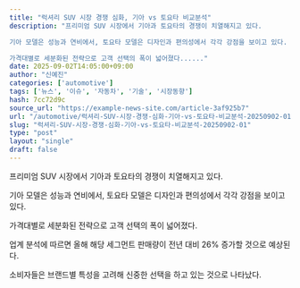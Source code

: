 ```yaml
---
title: "럭셔리 SUV 시장 경쟁 심화, 기아 vs 토요타 비교분석"
description: "프리미엄 SUV 시장에서 기아과 토요타의 경쟁이 치열해지고 있다.

기아 모델은 성능과 연비에서, 토요타 모델은 디자인과 편의성에서 각각 강점을 보이고 있다.

가격대별로 세분화된 전략으로 고객 선택의 폭이 넓어졌다......"
date: 2025-09-02T14:05:00+09:00
author: "신예진"
categories: ['automotive']
tags: ['뉴스', '이슈', '자동차', '기술', '시장동향']
hash: 7cc72d9c
source_url: "https://example-news-site.com/article-3af925b7"
url: "/automotive/럭셔리-SUV-시장-경쟁-심화-기아-vs-토요타-비교분석-20250902-01/"
slug: "럭셔리-SUV-시장-경쟁-심화-기아-vs-토요타-비교분석-20250902-01"
type: "post"
layout: "single"
draft: false
---
```


프리미엄 SUV 시장에서 기아과 토요타의 경쟁이 치열해지고 있다.

기아 모델은 성능과 연비에서, 토요타 모델은 디자인과 편의성에서 각각 강점을 보이고 있다.

가격대별로 세분화된 전략으로 고객 선택의 폭이 넓어졌다.

업계 분석에 따르면 올해 해당 세그먼트 판매량이 전년 대비 26% 증가할 것으로 예상된다.

소비자들은 브랜드별 특성을 고려해 신중한 선택을 하고 있는 것으로 나타났다.